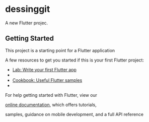 # dessinggit

A new Flutter projec. 

## Getting Started 

This project is a starting point for a Flutter application

A few resources to get you started if this is your first Flutter project:

- [Lab: Write your first Flutter app](https://flutter.dev/docs/get-started/codelab)
- 
- [Cookbook: Useful Flutter samples](https://flutter.dev/docs/cookbook)
-
For help getting started with Flutter, view our

[online documentation](https://flutter.dev/docs), which offers tutorials,

samples, guidance on mobile development, and a full API reference
